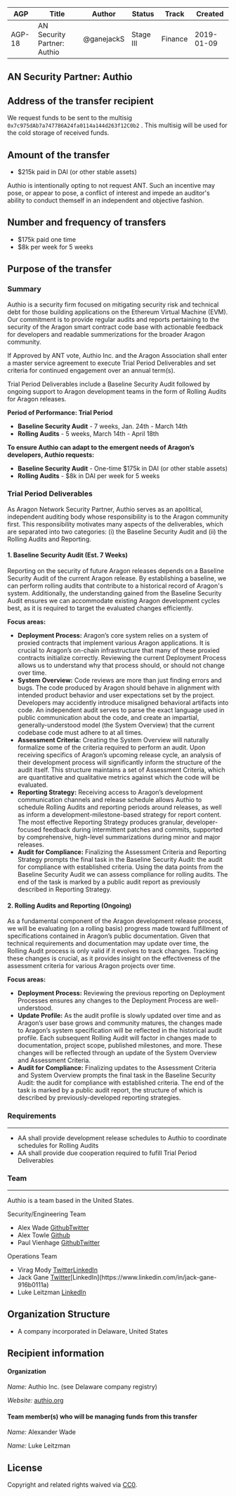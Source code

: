 | AGP  | Title | Author | Status | Track | Created |
| - | - | - | - | - | - |
| AGP-18| AN Security Partner: Authio | @ganejackS | Stage III | Finance | 2019-01-09 |


## AN Security Partner: Authio

## Address of the transfer recipient

We request funds to be sent to the multisig `0x7c975dAb7a747786A24fa0114a144d263f12C0b2` . This multisig will be used for the cold storage of received funds.

## Amount of the transfer

- $215k paid in DAI (or other stable assets) 

Authio is intentionally opting to not request ANT. Such an incentive may pose, or appear to pose, a conflict of interest and impede an auditor's ability to conduct themself in an independent and objective fashion.

## Number and frequency of transfers

- $175k paid one time 
- $8k per week for 5 weeks 

## Purpose of the transfer

### Summary

Authio is a security firm focused on mitigating security risk and technical debt for those building applications on the Ethereum Virtual Machine (EVM). Our commitment is to provide regular audits and reports pertaining to the security of the Aragon smart contract code base with actionable feedback for developers and readable summerizations for the broader Aragon community.

If Approved by ANT vote, Authio Inc. and the Aragon Association shall enter a master service agreement to execute Trial Period Deliverables and set criteria for continued engagement over an annual term(s).

Trial Period Deliverables include a Baseline Security Audit followed by ongoing support to Aragon development teams in the form of Rolling Audits for Aragon releases. 

**Period of Performance: Trial Period**

- **Baseline Security Audit** - 7 weeks, Jan. 24th - March 14th
- **Rolling Audits** - 5 weeks, March 14th - April 18th

**To ensure Authio can adapt to the emergent needs of Aragon’s developers, Authio requests:**

- **Baseline Security Audit** - One-time $175k in DAI (or other stable assets) 
- **Rolling Audits** - $8k in DAI per week for 5 weeks 

### Trial Period Deliverables

As Aragon Network Security Partner, Authio serves as an apolitical, independent auditing body whose responsibility is to the Aragon community first. This responsibility motivates many aspects of the deliverables, which are separated into two categories: (i) the Baseline Security Audit and (ii) the Rolling Audits and Reporting.

#### 1. Baseline Security Audit (Est. 7 Weeks)

Reporting on the security of future Aragon releases depends on a Baseline Security Audit of the current Aragon release. By establishing a baseline, we can perform rolling audits that contribute to a historical record of Aragon's system. Additionally, the understanding gained from the Baseline Security Audit ensures we can accommodate existing Aragon development cycles best, as it is required to target the evaluated changes efficiently.

**Focus areas:**

- **Deployment Process:** Aragon’s core system relies on a system of proxied contracts that implement various Aragon applications. It is crucial to Aragon’s on-chain infrastructure that many of these proxied contracts initialize correctly. Reviewing the current Deployment Process allows us to understand why that process should, or should not change over time. 
- **System Overview:** Code reviews are more than just finding errors and bugs. The code produced by Aragon should behave in alignment with intended product behavior and user expectations set by the project. Developers may accidently introduce misaligned behavioral artifacts into code. An independent audit serves to parse the exact language used in public communication about the code, and create an impartial, generally-understood model (the System Overview) that the current codebase code must adhere to at all times.   
- **Assessment Criteria:** Creating the System Overview will naturally formalize some of the criteria required to perform an audit. Upon receiving specifics of Aragon’s upcoming release cycle, an analysis of their development process will significantly inform the structure of the audit itself. This structure maintains a set of Assessment Criteria, which are quantitative and qualitative metrics against which the code will be evaluated. 
- **Reporting Strategy:** Receiving access to Aragon’s development communication channels and release schedule allows Authio to schedule Rolling Audits and reporting periods around releases, as well as inform a development-milestone-based strategy for report content. The most effective Reporting Strategy produces granular, developer-focused feedback during intermittent patches and commits, supported by comprehensive, high-level summarizations during minor and major releases. 
- **Audit for Compliance:** Finalizing the Assessment Criteria and Reporting Strategy prompts the final task in the Baseline Security Audit: the audit for compliance with established criteria. Using the data points from the Baseline Security Audit we can assess compliance for rolling audits. The end of the task is marked by a public audit report as previously described in Reporting Strategy. 

#### 2. Rolling Audits and Reporting (Ongoing)

As a fundamental component of the Aragon development release process, we will be evaluating (on a rolling basis) progress made toward fulfillment of specifications contained in Aragon’s public documentation. Given that technical requirements and documentation may update over time, the Rolling Audit process is only valid if it evolves to track changes. Tracking these changes is crucial, as it provides insight on the effectiveness of the assessment criteria for various Aragon projects over time.

**Focus areas:**

- **Deployment Process:** Reviewing the previous reporting on Deployment Processes ensures any changes to the Deployment Process are well-understood.  
- **Update Profile:** As the audit profile is slowly updated over time and as Aragon’s user base grows and community matures, the changes made to Aragon’s system specification will be reflected in the historical audit profile. Each subsequent Rolling Audit will factor in changes made to documentation, project scope, published milestones, and more. These changes will be reflected through an update of the System Overview and Assessment Criteria. 
- **Audit for Compliance:** Finalizing updates to the Assessment Criteria and System Overview prompts the final task in the Baseline Security Audit: the audit for compliance with established criteria. The end of the task is marked by a public audit report, the structure of which is described by previously-developed reporting strategies. 

### Requirements

* * *
- AA shall provide development release schedules to Authio to coordinate schedules for Rolling Audits 
- AA shall provide due cooperation required to fufill Trial Period Deliverables

### Team

* * *

Authio is a team based in the United States.

Security/Engineering Team

- Alex Wade [Github](https://github.com/wadeAlexC)[Twitter](https://twitter.com/wadeAlexC) 
- Alex Towle [Github](https://github.com/jalextowle) 
- Paul Vienhage [Github](https://github.com/pvienhage)[Twitter](https://twitter.com/PVienhage) 

Operations Team

- Virag Mody [Twitter](https://twitter.com/ModyVirag)[LinkedIn](https://www.linkedin.com/in/virag-mody-650974a9) 
- Jack Gane [Twitter](https://twitter.com/JackGane_)[LinkedIn](https://www.linkedin.com/in/jack-gane-916b0111a) 
- Luke Leitzman [LinkedIn](https://www.linkedin.com/in/luke-leitzman-8885a2151) 

## Organization Structure

- A company incorporated in Delaware, United States  

## Recipient information

#### Organization

*Name:* Authio Inc. (see Delaware company registry)

*Website:* [authio.org](https://authio.org/)

#### Team member(s) who will be managing funds from this transfer

*Name:* Alexander Wade

*Name:* Luke Leitzman

## License
Copyright and related rights waived via [CC0](https://creativecommons.org/publicdomain/zero/1.0/).
